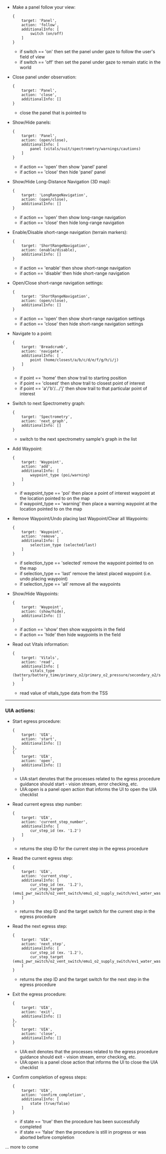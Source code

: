 - Make a panel follow your view:
    ```
    {
        target: 'Panel',
        action: 'follow',
        additionalInfo: [
            switch (on/off)
        ]
    }
    ```
    - if switch == 'on' then set the panel under gaze to follow the user's field of view
    - if switch == 'off' then set the panel under gaze to remain static in the world

- Close panel under observation:
    ```
    {
        target: 'Panel',
        action: 'close',
        additionalInfo: []
    }
    ```
    - close the panel that is pointed to

- Show/Hide panels:
    ```
    {
        target: 'Panel',
        action: (open/close),
        additionalInfo: [
            panel (vitals/suit/spectrometry/warnings/cautions)
        ]
    }
    ```
    - if action == 'open' then show 'panel' panel
    - if action == 'close' then hide 'panel' panel

- Show/Hide Long-Distance Navigation (3D map):
    ```
    {
        target: 'LongRangeNavigation',
        action: (open/close),
        additionalInfo: []
    }
    ```
    - if action == 'open' then show long-range navigation
    - if action == 'close' then hide long-range navigation

- Enable/Disable short-range navigation (terrain markers):
    ```
    {
        target: 'ShortRangeNavigation',
        action: (enable/disable),
        additionalInfo: []
    }
    ```
    - if action == 'enable' then show short-range navigation
    - if action == 'disable' then hide short-range navigation

- Open/Close short-range navigation settings:
    ```
    {
        target: 'ShortRangeNavigation',
        action: (open/close),
        additionalInfo: []
    }
    ```
    - if action == 'open' then show short-range navigation settings
    - if action == 'close' then hide short-range navigation settings

- Navigate to a point:
    ```
    {
        target: 'Breadcrumb',
        action: 'navigate',
        additionalInfo: [
            point (home/closest/a/b/c/d/e/f/g/h/i/j)
        ]
    }
    ```
    - if point == 'home' then show trail to starting position
    - if point == 'closest' then show trail to closest point of interest
    - if point == 'a'/'b'/.../'j' then show trail to that particular point of interest

- Switch to next Spectrometry graph:
    ```
    {
        target: 'Spectrometry',
        action: 'next_graph',
        additionalInfo: []
    }
    ```
    - switch to the next spectrometry sample's graph in the list

- Add Waypoint:
    ```
    {
        target: 'Waypoint',
        action: 'add',
        additionalInfo: [
            waypoint_type (poi/warning)
        ]
    }
    ```
    - if waypoint_type == 'poi' then place a point of interest waypoint at the location pointed to on the map
    - if waypoint_type == 'warning' then place a warning waypoint at the location pointed to on the map

- Remove Waypoint/Undo placing last Waypoint/Clear all Waypoints:
    ```
    {
        target: 'Waypoint',
        action: 'remove',
        additionalInfo: [
            selection_type (selected/last)
        ]
    }
    ```
    - if selection_type == 'selected' remove the waypoint pointed to on the map
    - if selection_type == 'last' remove the latest placed waypoint (i.e. undo placing waypoint)
    - if selection_type == 'all' remove all the waypoints

- Show/Hide Waypoints:
    ```
    {
        target: 'Waypoint',
        action: (show/hide),
        additionalInfo: []
    }
    ```
    - if action == 'show' then show waypoints in the field
    - if action == 'hide' then hide waypoints in the field

- Read out Vitals information:
    ```
    {
        target: 'Vitals',
        action: 'read',
        additionalInfo: [
            vitals_type (battery/battery_time/primary_o2/primary_o2_pressure/secondary_o2/secondary_o2_pressure/o2_time/heart_rate/suit_pressure/suit_o2_pressure)
        ]
    }
    ```
    - read value of vitals_type data from the TSS


----

### UIA actions:

- Start egress procedure:
    ```
    {
        target: 'UIA',
        action: 'start',
        additionalInfo: []
    },
    {
        target: 'UIA',
        action: 'open',
        additionalInfo: []
    }
    ```
    - UIA:start denotes that the processes related to the egress procedure guidance should start - vision stream, error checking, etc.
    - UIA:open is a panel open action that informs the UI to open the UIA checklist

- Read current egress step number:
    ```
    {
        target: 'UIA',
        action: 'current_step_number',
        additionalInfo: [
            cur_step_id (ex. '1.2')
        ]
    }
    ```
    - returns the step ID for the current step in the egress procedure

- Read the current egress step:
    ```
    {
        target: 'UIA',
        action: 'current_step',
        additionalInfo: [
            cur_step_id (ex. '1.2'),
            cur_step_target (emu1_pwr_switch/o2_vent_switch/emu1_o2_supply_switch/ev1_water_waste_switch/ev1_supply_switch/depress_pump_switch)
        ]
    }
    ```
    - returns the step ID and the target switch for the current step in the egress procedure

- Read the next egress step:
    ```
    {
        target: 'UIA',
        action: 'next_step',
        additionalInfo: [
            cur_step_id (ex. '1.2'),
            cur_step_target (emu1_pwr_switch/o2_vent_switch/emu1_o2_supply_switch/ev1_water_waste_switch/ev1_supply_switch/depress_pump_switch)
        ]
    }
    ```
    - returns the step ID and the target switch for the next step in the egress procedure
 
- Exit the egress procedure:
    ```
    {
        target: 'UIA',
        action: 'exit',
        additionalInfo: []
    },
    {
        target: 'UIA',
        action: 'close',
        additionalInfo: []
    }
    ```
    - UIA:exit denotes that the processes related to the egress procedure guidance should exit - vision stream, error checking, etc.
    - UIA:open is a panel close action that informs the UI to close the UIA checklist

- Confirm completion of egress steps:
    ```
    {
        target: 'UIA',
        action: 'confirm_completion',
        additionalInfo: [
            state (true/false)
        ]
    }
    ```
    - if state == 'true' then the procedure has been successfully completed
    - if state == 'false' then the procedure is still in progress or was aborted before completion

... more to come
